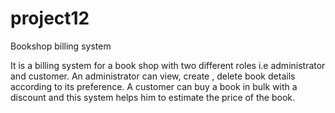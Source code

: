 # project12
Bookshop billing system

It is a billing system for a book shop with two different roles i.e administrator and customer.
An administrator can view, create , delete book details according to its preference.
A customer can buy a book in bulk with a discount and this system helps him to estimate the price of the book.
